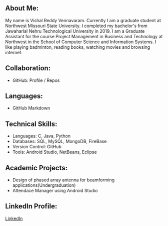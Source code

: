 ## About Me:

  My name is Vishal Reddy Vennavaram. Currently I am a graduate student at Northwest Missouri State University. I completed my bachelor's from Jawaharlal Nehru Technological University in 2019. I am a Graduate Assistant for the course Project Management in Business and Technology at Northwest in the School of Computer Science and Information Systems.
I like playing badminton, reading books, watching movies and browsing internet.

## Collaboration:

- GitHub: Profile / Repos

## Languages:

- GitHub Markdown

## Technical Skills:
 
 - Languages: C, Java, Python
 - Databases: SQL, MySQL, MongoDB, FireBase
 - Version Control: GitHub
 - Tools: Android Studio, NetBeans, Eclipse
 
 ## Academic Projects:
 
 - Design of phased array antenna for beamforming applications(Undergraduation)
 - Attendace Manager using Android Studio
 
 ## LinkedIn Profile:
 
 [LinkedIn](www.linkedin.com/in/vishalreddyvennavaram)
 
 
